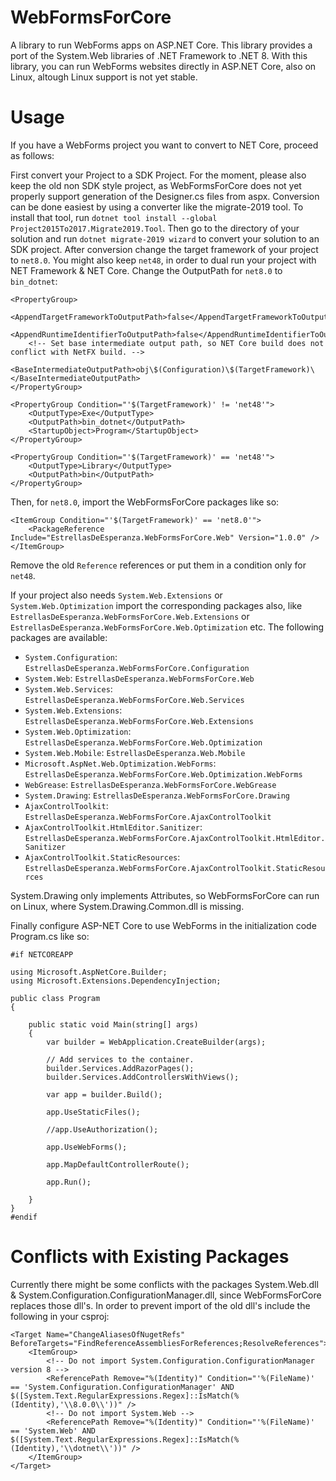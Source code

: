 # WebFormsForCore

A library to run WebForms apps on ASP.NET Core. This library provides a port
of the System.Web libraries of .NET Framework to .NET 8. With this library,
you can run WebForms websites directly in ASP.NET Core, also on Linux, altough Linux
support is not yet stable.

# Usage

If you have a WebForms project you want to convert to NET Core, proceed as follows:

First convert your Project to a SDK Project. For the moment, please also keep the old non SDK style project, as WebFormsForCore does not yet properly support generation of the Designer.cs files from aspx. Conversion can be done easiest by using a converter like the migrate-2019 tool. To install that tool, run `dotnet tool install --global Project2015To2017.Migrate2019.Tool`. Then go to the directory of your solution and run `dotnet migrate-2019 wizard` to convert your solution to an SDK project. After conversion change the target framework of your project to `net8.0`. You might also keep `net48`, in order to dual run your project with NET Framework & NET Core.
Change the OutputPath for `net8.0` to `bin_dotnet`:
```
<PropertyGroup>
    <AppendTargetFrameworkToOutputPath>false</AppendTargetFrameworkToOutputPath>
    <AppendRuntimeIdentifierToOutputPath>false</AppendRuntimeIdentifierToOutputPath>
    <!-- Set base intermediate output path, so NET Core build does not conflict with NetFX build. -->
    <BaseIntermediateOutputPath>obj\$(Configuration)\$(TargetFramework)\</BaseIntermediateOutputPath>
</PropertyGroup>

<PropertyGroup Condition="'$(TargetFramework)' != 'net48'">
    <OutputType>Exe</OutputType>
    <OutputPath>bin_dotnet</OutputPath>
    <StartupObject>Program</StartupObject>
</PropertyGroup>

<PropertyGroup Condition="'$(TargetFramework)' == 'net48'">
    <OutputType>Library</OutputType>
    <OutputPath>bin</OutputPath>
</PropertyGroup>
``` 

 Then, for `net8.0`, import the WebFormsForCore packages like so:
```
<ItemGroup Condition="'$(TargetFramework)' == 'net8.0'">
    <PackageReference Include="EstrellasDeEsperanza.WebFormsForCore.Web" Version="1.0.0" />
</ItemGroup>
```
Remove the old `Reference` references or put them in a condition only for `net48`.

If your project also needs `System.Web.Extensions` or `System.Web.Optimization` import the
corresponding packages also, like `EstrellasDeEsperanza.WebFormsForCore.Web.Extensions` or 
`EstrellasDeEsperanza.WebFormsForCore.Web.Optimization` etc. The following packages are available:
- `System.Configuration`: `EstrellasDeEsperanza.WebFormsForCore.Configuration`
- `System.Web`: `EstrellasDeEsperanza.WebFormsForCore.Web`
- `System.Web.Services`: `EstrellasDeEsperanza.WebFormsForCore.Web.Services`
- `System.Web.Extensions`: `EstrellasDeEsperanza.WebFormsForCore.Web.Extensions`
- `System.Web.Optimization`: `EstrellasDeEsperanza.WebFormsForCore.Web.Optimization`
- `System.Web.Mobile`: `EstrellasDeEsperanza.Web.Mobile`
- `Microsoft.AspNet.Web.Optimization.WebForms`: `EstrellasDeEsperanza.WebFormsForCore.Web.Optimization.WebForms`
- `WebGrease`: `EstrellasDeEsperanza.WebFormsForCore.WebGrease`
- `System.Drawing`: `EstrellasDeEsperanza.WebFormsForCore.Drawing`
- `AjaxControlToolkit`: `EstrellasDeEsperanza.WebFormsForCore.AjaxControlToolkit`
- `AjaxControlToolkit.HtmlEditor.Sanitizer`: `EstrellasDeEsperanza.WebFormsForCore.AjaxControlToolkit.HtmlEditor.Sanitizer`
- `AjaxControlToolkit.StaticResources`: `EstrellasDeEsperanza.WebFormsForCore.AjaxControlToolkit.StaticResources`

System.Drawing only implements Attributes, so WebFormsForCore can run on Linux, where System.Drawing.Common.dll is
missing.

Finally configure ASP-NET Core to use WebForms in the initialization code Program.cs like so:
```
#if NETCOREAPP

using Microsoft.AspNetCore.Builder;
using Microsoft.Extensions.DependencyInjection;

public class Program
{

	public static void Main(string[] args)
	{
		var builder = WebApplication.CreateBuilder(args);

		// Add services to the container.
		builder.Services.AddRazorPages();
		builder.Services.AddControllersWithViews();

		var app = builder.Build();

		app.UseStaticFiles();

		//app.UseAuthorization();

		app.UseWebForms();

		app.MapDefaultControllerRoute();
			
		app.Run();

	}
}
#endif
```

# Conflicts with Existing Packages

Currently there might be some conflicts with the packages System.Web.dll & System.Configuration.ConfigurationManager.dll, since WebFormsForCore replaces those dll's. In order to prevent import of the old dll's include the following in your csproj:

```
<Target Name="ChangeAliasesOfNugetRefs" BeforeTargets="FindReferenceAssembliesForReferences;ResolveReferences">
    <ItemGroup>
        <!-- Do not import System.Configuration.ConfigurationManager version 8 -->
        <ReferencePath Remove="%(Identity)" Condition="'%(FileName)' == 'System.Configuration.ConfigurationManager' AND $([System.Text.RegularExpressions.Regex]::IsMatch(%(Identity),'\\8.0.0\\'))" />
        <!-- Do not import System.Web -->
        <ReferencePath Remove="%(Identity)" Condition="'%(FileName)' == 'System.Web' AND $([System.Text.RegularExpressions.Regex]::IsMatch(%(Identity),'\\dotnet\\'))" />
    </ItemGroup>
</Target>
```
